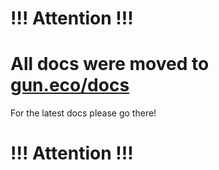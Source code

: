 # !!! Attention !!!

# All docs were moved to [gun.eco/docs](https://gun.eco/docs)

For the latest docs please go there!

# !!! Attention !!!
